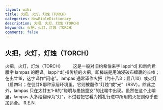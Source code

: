 ```yaml
---
layout: wiki
title: 火把，火灯，灯烛（TORCH）
categories: NewBibleDictionary
description: 火把，火灯，灯烛（TORCH）
keywords: 火把，火灯，灯烛（TORCH）
comments: false
---
```


## 火把，火灯，灯烛（TORCH）



火把，火灯，灯烛（TORCH）
　　这是一般对旧约希伯来字 lappi^d[ 和新约希腊字 lampas 的翻译。lappi^d[ 指传统的火把，即棒端是用油浸破布缠裹的长棒；在出廿18，这字译作“闪电”。lampas 通常译作火把（约十八3；启八10）或火灯（启四5）；在徒廿8那种家居环境里，它则被翻作“灯烛”或“光”（RSV）。除此之外，lampas 只在太廿五1-8的“聪明与愚拙童女”的比喻中出现。虽然在这个比喻里，lampas 大多给翻译为“灯”，不过若把它看为婚礼行进中所用的火把则似乎更加适合。
R.E.N.




